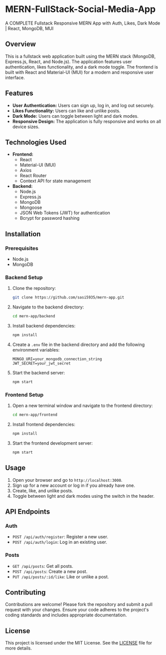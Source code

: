 # MERN-FullStack-Social-Media-App
A COMPLETE Fullstack Responsive MERN App with Auth, Likes, Dark Mode | React, MongoDB, MUI

## Overview
This is a fullstack web application built using the MERN stack (MongoDB, Express.js, React, and Node.js). The application features user authentication, likes functionality, and a dark mode toggle. The frontend is built with React and Material-UI (MUI) for a modern and responsive user interface.

## Features
- **User Authentication:** Users can sign up, log in, and log out securely.
- **Likes Functionality:** Users can like and unlike posts.
- **Dark Mode:** Users can toggle between light and dark modes.
- **Responsive Design:** The application is fully responsive and works on all device sizes.

## Technologies Used
- **Frontend:**
  - React
  - Material-UI (MUI)
  - Axios
  - React Router
  - Context API for state management
- **Backend:**
  - Node.js
  - Express.js
  - MongoDB
  - Mongoose
  - JSON Web Tokens (JWT) for authentication
  - Bcrypt for password hashing

## Installation
### Prerequisites
- Node.js
- MongoDB

### Backend Setup
1. Clone the repository:
    ```bash
    git clone https://github.com/sasi5935/mern-app.git
    ```
2. Navigate to the backend directory:
    ```bash
    cd mern-app/backend
    ```
3. Install backend dependencies:
    ```bash
    npm install
    ```
4. Create a `.env` file in the backend directory and add the following environment variables:
    ```env
    MONGO_URI=your_mongodb_connection_string
    JWT_SECRET=your_jwt_secret
    ```
5. Start the backend server:
    ```bash
    npm start
    ```

### Frontend Setup
1. Open a new terminal window and navigate to the frontend directory:
    ```bash
    cd mern-app/frontend
    ```
2. Install frontend dependencies:
    ```bash
    npm install
    ```
3. Start the frontend development server:
    ```bash
    npm start
    ```

## Usage
1. Open your browser and go to `http://localhost:3000`.
2. Sign up for a new account or log in if you already have one.
3. Create, like, and unlike posts.
4. Toggle between light and dark modes using the switch in the header.

## API Endpoints
### Auth
- `POST /api/auth/register`: Register a new user.
- `POST /api/auth/login`: Log in an existing user.

### Posts
- `GET /api/posts`: Get all posts.
- `POST /api/posts`: Create a new post.
- `PUT /api/posts/:id/like`: Like or unlike a post.

## Contributing
Contributions are welcome! Please fork the repository and submit a pull request with your changes. Ensure your code adheres to the project's coding standards and includes appropriate documentation.

## License
This project is licensed under the MIT License. See the [LICENSE](LICENSE) file for more details.
